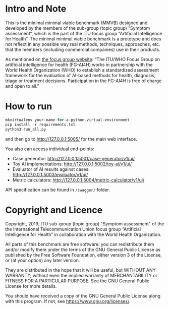 
# Intro and Note

This is the minimal minimal viable benchmark (MMVB) designed and developed by the members of the sub-group (topic group) “Symptom assessment”, which is the part of the ITU focus group “Artificial Intelligence for Health”. The minimal minimal viable benchmark is a prototype and does not reflect in any possible way real methods, techniques, approaches, etc. that the members (including commercial companies) use in their products.

As mentioned on [the focus group website](https://www.itu.int/en/ITU-T/focusgroups/ai4h/Pages/default.aspx): “The ITU/WHO Focus Group on artificial intelligence for health (FG-AI4H) works in partnership with the World Health Organization (WHO) to establish a standardized assessment framework for the evaluation of AI-based methods for health, diagnosis, triage or treatment decisions. Participation in the FG-AI4H is free of charge and open to all.”



# How to run

```python
mkvirtualenv your-name-for-a-python-virtual-environment
pip install -r requirements.txt
python3 run_all.py
```
and then go to http://127.0.0.1:5005/ for the main web interface.

You also can access individual end-points:
* Case generator: http://127.0.0.1:5001/case-generator/v1/ui/
* Toy AI implementations: http://127.0.0.1:5002/toy-ai/v1/ui/
* Evaluator of AI results against cases: http://127.0.0.1:5003/evaluator/v1/ui/
* Metric calculators: http://127.0.0.1:5004/metric-calculator/v1/ui/

API specification can be found in `/swagger/` folder.


# Copyright and Licence

Copyright, 2019, ITU sub-group (topic group) "Symptom assessment" of the the International Telecommunication Union focus group “Artificial Intelligence for Health” in collaboration with the World Health Organization.

All parts of this benchmark are free software: you can redistribute them and/or modify them under the terms of the GNU General Public License as published by the Free Software Foundation, either version 3 of the License, or (at your option) any later version.

They are distributed in the hope that it will be useful, but WITHOUT ANY WARRANTY; without even the implied warranty of MERCHANTABILITY or FITNESS FOR A PARTICULAR PURPOSE. See the GNU General Public License for more details.

You should have received a copy of the GNU General Public License along with this program. If not, see <https://www.gnu.org/licenses/>.
